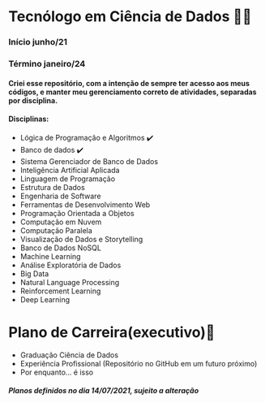 # Tecnólogo em Ciência de Dados :man_technologist:



### Início junho/21 

### Término janeiro/24



#### Criei esse repositório, com a intenção de sempre ter acesso aos meus códigos, e manter meu gerenciamento correto de atividades, separadas por disciplina.

#### Disciplinas:

  - Lógica de Programação e Algoritmos :heavy_check_mark:
  - Banco de dados :heavy_check_mark:
  - Sistema Gerenciador de Banco de Dados
  - Inteligência Artificial Aplicada
  - Linguagem de Programação
  - Estrutura de Dados
  - Engenharia de Software
  - Ferramentas de Desenvolvimento Web
  - Programação Orientada a Objetos
  - Computação em Nuvem
  - Computação Paralela
  - Visualização de Dados e Storytelling
  - Banco de Dados NoSQL
  - Machine Learning
  - Análise Exploratória de Dados
  - Big Data
  - Natural Language Processing
  - Reinforcement Learning
  - Deep Learning



# Plano de Carreira ​(​e​x​e​c​ut​i​vo):rocket:

- Graduação Ciência de Dados 
- Experiência Profissional (Repositório no GitHub em um futuro próximo)
- Por enquanto... é isso

#####  Planos definidos no dia 14/07/2021, sujeito a alteração  





